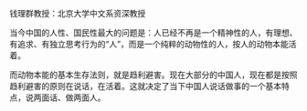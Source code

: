 钱理群教授：北京大学中文系资深教授

当今中国的人性、国民性最大的问题是：人已经不再是一个精神性的人，有理想、有追求、有独立思考行为的“人”，而是一个纯粹的动物性的人，按人的动物本能活着。

而动物本能的基本生存法则，就是趋利避害。现在大部分的中国人，现在都是按照趋利避害的原则在说话，在活着。这就决定了当下中国人说话做事的一个基本特点，说两面话、做两面人。